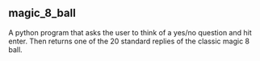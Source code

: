## magic_8_ball

A python program that asks the user to think of a yes/no question and hit enter. Then returns one of the 20 standard replies of the classic magic 8 ball.
